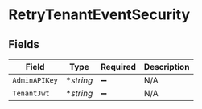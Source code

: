 # RetryTenantEventSecurity


## Fields

| Field              | Type               | Required           | Description        |
| ------------------ | ------------------ | ------------------ | ------------------ |
| `AdminAPIKey`      | **string*          | :heavy_minus_sign: | N/A                |
| `TenantJwt`        | **string*          | :heavy_minus_sign: | N/A                |